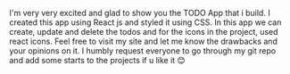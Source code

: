 I'm very very excited and glad to show you the TODO App that i build. I created this app using React js and styled it using CSS. In this app we can create, update and delete the todos and for the icons in the project, used react icons.  Feel free to visit my site and let me know the drawbacks and your opinions on it. I humbly request everyone to go through my git repo and add some starts to the projects if u like it 😊
